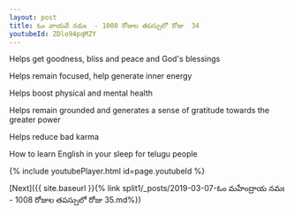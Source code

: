 ```yaml
---
layout: post
title: ఓం వాయవే నమః  - 1008 రోజుల తపస్సులో రోజు  34
youtubeId: ZDlo94pqMZY
---
```

 
 
Helps get goodness, bliss and peace and God's blessings
 
Helps remain focused, help generate inner energy 
 
Helps boost physical and mental health 
 
Helps remain grounded and generates a sense of gratitude towards the greater power 
 
Helps reduce bad karma
 
How to learn English in your sleep for telugu people
 
 
 
 


{% include youtubePlayer.html id=page.youtubeId %}
 
[Next]({{ site.baseurl }}{% link split1/_posts/2019-03-07-ఓం మహేంద్రాయ నమః  - 1008 రోజుల తపస్సులో రోజు  35.md%})
 
